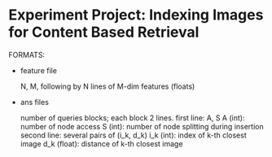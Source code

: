 Experiment Project: Indexing Images for Content Based Retrieval
=============

FORMATS:

- feature file

    N, M, following by N lines of M-dim features (floats)

- ans files

    number of queries blocks; each block 2 lines.
    first line: A, S
        A (int): number of node access
        S (int): number of node splitting during insertion
    second line: several pairs of (i_k, d_k)
        i_k (int): index of k-th closest image
        d_k (float): distance of k-th closest image
